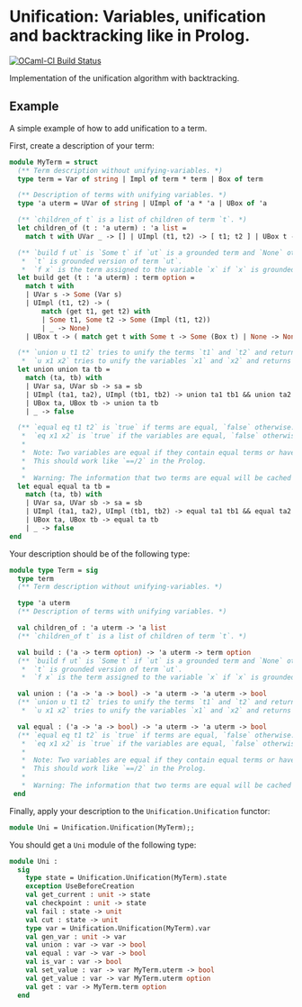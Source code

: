 Unification: Variables, unification and backtracking like in Prolog.
====================================================================

[![OCaml-CI Build Status](https://img.shields.io/endpoint?url=https://ci.ocamllabs.io/badge/lasamlai/unification/master&logo=ocaml)](https://ci.ocamllabs.io/github/lasamlai/unification)

Implementation of the unification algorithm with backtracking.

Example
-------

A simple example of how to add unification to a term.

First, create a description of your term:

```ocaml
module MyTerm = struct
  (** Term description without unifying-variables. *)
  type term = Var of string | Impl of term * term | Box of term

  (** Description of terms with unifying variables. *)
  type 'a uterm = UVar of string | UImpl of 'a * 'a | UBox of 'a

  (** `children_of t` is a list of children of term `t`. *)
  let children_of (t : 'a uterm) : 'a list =
    match t with UVar _ -> [] | UImpl (t1, t2) -> [ t1; t2 ] | UBox t -> [ t ]

  (** `build f ut` is `Some t` if `ut` is a grounded term and `None` otherwise.
   *  `t` is grounded version of term `ut`.
   *  `f x` is the term assigned to the variable `x` if `x` is grounded. *)
  let build get (t : 'a uterm) : term option =
    match t with
    | UVar s -> Some (Var s)
    | UImpl (t1, t2) -> (
        match (get t1, get t2) with
        | Some t1, Some t2 -> Some (Impl (t1, t2))
        | _ -> None)
    | UBox t -> ( match get t with Some t -> Some (Box t) | None -> None)

  (** `union u t1 t2` tries to unify the terms `t1` and `t2` and returns `true` if successful, `false` otherwise.
   *  `u x1 x2` tries to unify the variables `x1` and `x2` and returns `true` if successful, `false` otherwise. *)
  let union union ta tb =
    match (ta, tb) with
    | UVar sa, UVar sb -> sa = sb
    | UImpl (ta1, ta2), UImpl (tb1, tb2) -> union ta1 tb1 && union ta2 tb2
    | UBox ta, UBox tb -> union ta tb
    | _ -> false

  (** `equal eq t1 t2` is `true` if terms are equal, `false` otherwise.
   *  `eq x1 x2` is `true` if the variables are equal, `false` otherwise.
   *
   *  Note: Two variables are equal if they contain equal terms or have been unified.
   *  This should work like `==/2` in the Prolog.
   *
   *  Warning: The information that two terms are equal will be cached in the `Unification` structure. *)
  let equal equal ta tb =
    match (ta, tb) with
    | UVar sa, UVar sb -> sa = sb
    | UImpl (ta1, ta2), UImpl (tb1, tb2) -> equal ta1 tb1 && equal ta2 tb2
    | UBox ta, UBox tb -> equal ta tb
    | _ -> false
end
```

Your description should be of the following type:

```ocaml
module type Term = sig
  type term
  (** Term description without unifying-variables. *)

  type 'a uterm
  (** Description of terms with unifying variables. *)

  val children_of : 'a uterm -> 'a list
  (** `children_of t` is a list of children of term `t`. *)

  val build : ('a -> term option) -> 'a uterm -> term option
  (** `build f ut` is `Some t` if `ut` is a grounded term and `None` otherwise.
   *  `t` is grounded version of term `ut`.
   *  `f x` is the term assigned to the variable `x` if `x` is grounded. *)

  val union : ('a -> 'a -> bool) -> 'a uterm -> 'a uterm -> bool
  (** `union u t1 t2` tries to unify the terms `t1` and `t2` and returns `true` if successful, `false` otherwise.
   *  `u x1 x2` tries to unify the variables `x1` and `x2` and returns `true` if successful, `false` otherwise. *)

  val equal : ('a -> 'a -> bool) -> 'a uterm -> 'a uterm -> bool
  (** `equal eq t1 t2` is `true` if terms are equal, `false` otherwise.
   *  `eq x1 x2` is `true` if the variables are equal, `false` otherwise.
   *
   *  Note: Two variables are equal if they contain equal terms or have been unified.
   *  This should work like `==/2` in the Prolog.
   *
   *  Warning: The information that two terms are equal will be cached in the `Unification` structure. *)
 end
```

Finally, apply your description to the `Unification.Unification` functor:

```ocaml
module Uni = Unification.Unification(MyTerm);;
```

You should get a `Uni` module of the following type:

```ocaml
module Uni :
  sig
    type state = Unification.Unification(MyTerm).state
    exception UseBeforeCreation
    val get_current : unit -> state
    val checkpoint : unit -> state
    val fail : state -> unit
    val cut : state -> unit
    type var = Unification.Unification(MyTerm).var
    val gen_var : unit -> var
    val union : var -> var -> bool
    val equal : var -> var -> bool
    val is_var : var -> bool
    val set_value : var -> var MyTerm.uterm -> bool
    val get_value : var -> var MyTerm.uterm option
    val get : var -> MyTerm.term option
  end
```
